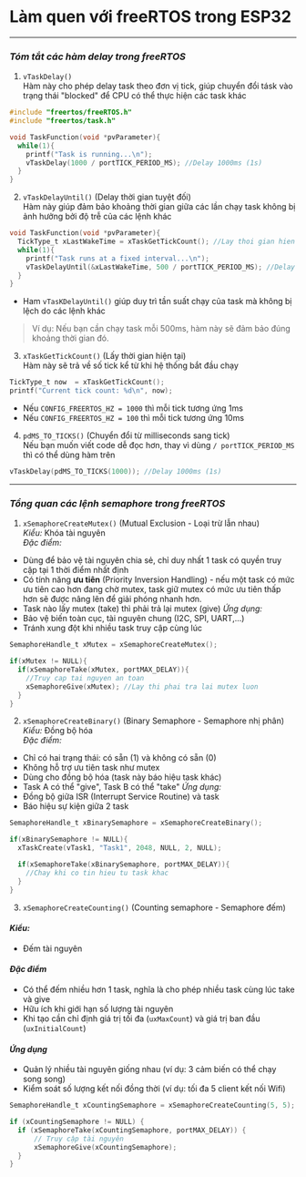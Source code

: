 # Làm quen với freeRTOS trong ESP32 # 
***
### *Tóm tắt các hàm delay trong freeRTOS* ###
1. `vTaskDelay()` <br>
Hàm này cho phép delay task theo đơn vị tick, giúp chuyển đổi tásk vào trạng thái "blocked" để CPU có thể thực hiện các task khác 
```c
#include "freertos/freeRTOS.h"
#include "freertos/task.h"

void TaskFunction(void *pvParameter){
  while(1){
    printf("Task is running...\n");
    vTaskDelay(1000 / portTICK_PERIOD_MS); //Delay 1000ms (1s)
  }
}
```

2. `vTaskDelayUntil()` (Delay thời gian tuyệt đối) <br>
Hàm này giúp đảm bảo khoảng thời gian giữa các lần chạy task không bị ảnh hưởng bởi độ trễ của các lệnh khác 
```c
void TaskFunction(void *pvParameter){
  TickType_t xLastWakeTime = xTaskGetTickCount(); //Lay thoi gian hien tai
  while(1){
    printf("Task runs at a fixed interval...\n");
    vTaskDelayUntil(&xLastWakeTime, 500 / portTICK_PERIOD_MS); //Delay chinh xac 500ms
  }
}
```
* Ham `vTasKDelayUntil()` giúp duy trì tần suất chạy của task mà không bị lệch do các lệnh khác
> Ví dụ: Nếu bạn cần chạy task mỗi 500ms, hàm này sẽ đảm bảo đúng khoảng thời gian đó.

3. `xTaskGetTickCount()` (Lấy thời gian hiện tại) <br>
Hàm này sẽ trả về số tick kể từ khi hệ thống bắt đầu chạy 
```c
TickType_t now  = xTaskGetTickCount();
printf("Current tick count: %d\n", now);
```

* Nếu `CONFIG_FREERTOS_HZ = 1000` thì mỗi tick tương ứng 1ms
* Nếu `CONFIG_FREERTOS_HZ = 100` thì mỗi tick tương ứng 10ms

4. `pdMS_TO_TICKS()` (Chuyển đổi từ milliseconds sang tick) <br>
Nếu bạn muốn viết code dễ đọc hơn, thay vì dùng `/ portTICK_PERIOD_MS` thì có thể dùng hàm trên
```c 
vTaskDelay(pdMS_TO_TICKS(1000)); //Delay 1000ms (1s)
```
*** 
### *Tổng quan các lệnh semaphore trong freeRTOS* ###
1. `xSemaphoreCreateMutex()` (Mutual Exclusion - Loại trừ lẫn nhau) <br>
*Kiểu:* Khóa tài nguyên <br>
*Đặc điểm:* 
* Dùng để bảo vệ tài nguyên chia sẻ, chỉ duy nhất 1 task có quyền truy cập tại 1 thời điểm nhất định
* Có tính năng **ưu tiên** (Priority Inversion Handling) - nếu một task có mức ưu tiên cao hơn đang chờ mutex, task giữ mutex có mức ưu tiên thấp hơn sẽ được nâng lên để giải phóng nhanh hơn. 
* Task nào lấy mutex (take) thì phải trả lại mutex (give)
*Ứng dụng:* <br>
* Bảo vệ biến toàn cục, tài nguyên chung (I2C, SPI, UART,...)
* Tránh xung đột khi nhiều task truy cập cùng lúc 
```c
SemaphoreHandle_t xMutex = xSemaphoreCreateMutex();

if(xMutex != NULL){
  if(xSemaphoreTake(xMutex, portMAX_DELAY)){
    //Truy cap tai nguyen an toan 
    xSemaphoreGive(xMutex); //Lay thi phai tra lai mutex luon
  }
}
```
2. `xSemaphoreCreateBinary()` (Binary Semaphore - Semaphore nhị phân) <br>
*Kiểu:* Đồng bộ hóa <br>
*Đặc điểm:* 
* Chỉ có hai trạng thái: có sẵn (1) và không có sẵn (0)
* Không hỗ trợ ưu tiên task như mutex
* Dùng cho đồng bộ hóa (task này báo hiệu task khác)
* Task A có thể "give", Task B có thể "take"
*Ứng dụng:* <br>
* Đồng bộ giữa ISR (Interrupt Service Routine) và task
* Báo hiệu sự kiện giữa 2 task 
```c
SemaphoreHandle_t xBinarySemaphore = xSemaphoreCreateBinary();

if(xBinarySemaphore != NULL){
  xTaskCreate(vTask1, "Task1", 2048, NULL, 2, NULL);

  if(xSemaphoreTake(xBinarySemaphore, portMAX_DELAY)){
    //Chay khi co tin hieu tu task khac
  }
}
```
3. `xSemaphoreCreateCounting()` (Counting semaphore - Semaphore đếm) <br>
#### *Kiểu:* #### 
* Đếm tài nguyên <br>
#### *Đặc điểm* ####
* Có thể đếm nhiều hơn 1 task, nghĩa là cho phép nhiều task cùng lúc take và give 
* Hữu ích khi giới hạn số lượng tài nguyên 
* Khi tạo cần chỉ định giá trị tối đa (`uxMaxCount`) và giá trị ban đầu (`uxInitialCount`) 
#### *Ứng dụng* ####
* Quản lý nhiều tài nguyên giống nhau (ví dụ: 3 cảm biến có thể chạy song song)
* Kiểm soát số lượng kết nối đồng thời (ví dụ: tối đa 5 client kết nối Wifi)
```c
SemaphoreHandle_t xCountingSemaphore = xSemaphoreCreateCounting(5, 5);

if (xCountingSemaphore != NULL) {
  if (xSemaphoreTake(xCountingSemaphore, portMAX_DELAY)) {
      // Truy cập tài nguyên
      xSemaphoreGive(xCountingSemaphore);
  }
}
```
